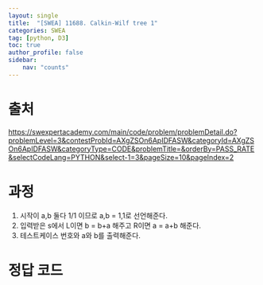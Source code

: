```yaml
---
layout: single
title:  "[SWEA] 11688. Calkin-Wilf tree 1"
categories: SWEA
tag: [python, D3]
toc: true
author_profile: false
sidebar:
    nav: "counts"
---
```


# 출처
<https://swexpertacademy.com/main/code/problem/problemDetail.do?problemLevel=3&contestProbId=AXgZSOn6ApIDFASW&categoryId=AXgZSOn6ApIDFASW&categoryType=CODE&problemTitle=&orderBy=PASS_RATE&selectCodeLang=PYTHON&select-1=3&pageSize=10&pageIndex=2>

  
  
# 과정
1. 시작이 a,b 둘다 1/1 이므로 a,b = 1,1로 선언해준다.
2. 입력받은 s에서 L이면 b = b+a 해주고 R이면 a = a+b 해준다.
2. 테스트케이스 번호와 a와 b를 출력해준다.




# 정답 코드
<script src="https://gist.github.com/kghees/0e164f6bc5b6cbba4caab3f0399addce.js"></script>
  


